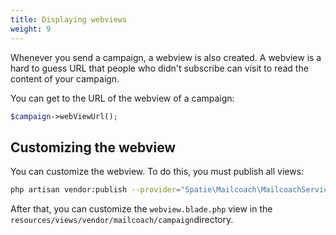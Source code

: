 ```yaml
---
title: Displaying webviews
weight: 9
---
```


Whenever you send a campaign, a webview is also created. A webview is a hard to guess URL that people who didn't subscribe can visit to read the content of your campaign.

You can get to the URL of the webview of a campaign:

```php
$campaign->webViewUrl();
```

## Customizing the webview

You can customize the webview. To do this, you must publish all views:

```bash
php artisan vendor:publish --provider="Spatie\Mailcoach\MailcoachServiceProvider" --tag="mailcoach-views"
```

After that, you can customize the `webview.blade.php` view in the `resources/views/vendor/mailcoach/campaign`directory.
